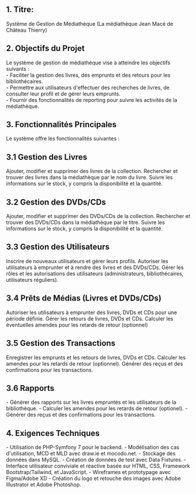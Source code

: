 ## 1. Titre: 
Système de Gestion de Médiathèque (La médiathèque Jean Macé de Château Thierry)

## 2. Objectifs du Projet
Le système de gestion de médiathèque vise à atteindre les objectifs suivants :  
\- Faciliter la gestion des livres, des emprunts et des retours pour les bibliothécaires.  
\- Permettre aux utilisateurs d'effectuer des recherches de livres, de consulter leur profil et de gérer leurs emprunts.  
\- Fournir des fonctionnalités de reporting pour suivre les activités de la médiathèque.  

## 3. Fonctionnalités Principales
Le système offre les fonctionnalités suivantes : 

## 3.1 Gestion des Livres
Ajouter, modifier et supprimer des livres de la collection.
Rechercher et trouver des livres dans la médiathèque par le nom du livre.
Suivre les informations sur le stock, y compris la disponibilité et la quantité.

## 3.2 Gestion des DVDs/CDs
Ajouter, modifier et supprimer des DVDs/CDs de la collection.
Rechercher et trouver des DVDs/CDs dans la médiathèque par le titre.
Suivre les informations sur le stock, y compris la disponibilité et la quantité.

## 3.3 Gestion des Utilisateurs
Inscrire de nouveaux utilisateurs et gérer leurs profils.
Autoriser les utilisateurs à emprunter et à rendre des livres et des DVDs/CDs.
Gérer les rôles et les autorisations des utilisateurs (administrateurs, bibliothécaires, utilisateurs réguliers).

## 3.4 Prêts de Médias (Livres et DVDs/CDs)
Autoriser les utilisateurs à emprunter des livres, DVDs et CDs pour une période définie.
Gérer les retours de livres, DVDs et CDs.
Calculer les éventuelles amendes pour les retards de retour (optionnel)

## 3.5 Gestion des Transactions
Enregistrer les emprunts et les retours de livres, DVDs et CDs.
Calculer les amendes pour les retards de retour (optionnel).
Générer des reçus et des confirmations pour les transactions.

## 3.6 Rapports
\- Générer des rapports sur les livres empruntés et les utilisateurs de la bibliothèque.
\- Calculer les amendes pour les retards de retour (optionel).
\- Générer des reçus et des confirmations pour les transactions.

## 4. Exigences Techniques
\- Utilisation de PHP-Symfony 7 pour le backend. 
\- Modélisation des cas d'utilisation, MCD et MLD avec draw.ie et mocodo.net. 
\- Stockage des données dans MySQL. 
\- Création de données de test avec Data Fixtures. 
\- Interface utilisateur conviviale et réactive basée sur HTML, CSS, Framework Bootstrap/Tailwind, et JavaScript.
\- Wireframes et prototypage avec Figma/Adobe XD
\- Création du logo et retouche des images avec Adobe Illustrator et Adobe Photoshop.